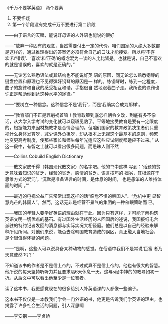 《千万不要学英语》
两个要素

1. 不要怀疑
2. 第一个阶段没有完成千万不要进行第二阶段



——由于语言的天赋，能说好母语的人外语也能说的很好

——“放弃一种固有的观念，当然需要付出一定的代价。咱们国家的人绝大多数都是这样的，通过推理得出的答案还必须符合自己的口味才能接受。所以将‘不喜欢’和‘错误’、‘喜欢’和‘正确’的概念混为一谈的人比比皆是。也就是说，自己不喜欢的就是错误的，喜欢的就是正确的。”

——无论怎么熟悉语法或其结构也不能说好英
语的原因，同无论怎么熟悉钢琴的键盘位置和原理也不见得弹好钢琴的原因是一
样的。练钢琴时，练到一定程度，曲子的旋律和自我的感受相互和谐，手指很自
然地跟着曲子走。我所说的诀窍也许正是帮助你到达这种水平的途径。”

——“要树立一种信念。这种信念不是‘我行’，而是‘我确实会成为那样’。

——“教育部门不正是罪魁祸首嘛！教育政策到底怎样朝令夕改，到底有多不像
话，从大学入学考试的变化就可以窥斑见豹了。平等地接受教育是要有一定限度
的，根据能力来因材施教才是合情合理的。但咱们国家的教育政策决策者们只重
视什么身体发育呀，减少课外负担呀，却从根本上无视这个最基本的原则，频繁
地变更高考制度，使那些家长和师生每年光适应这些应试制度都适应不过来。”
从这一段中，有智之士就可以看出很多问题，而愚昧人则不然

——Collins Cobuild
English Dictionary

——散文家皮千得（韩国现代散文家）的名字吧。他的书中这样
写到：‘话题的贫乏意味着知识的贫乏，经验的贫乏，感情的贫乏。语言技巧的
拙劣，其根源在于思维方式的混沌’。‘沉默是准备语言的时间，是休息的时间，
也是愚笨的人维持体面的时间 。’”

——最近的电视公益广告常常出现这样的话“临危不惧的韩国人”、“危机中更
显智慧光芒的韩国人”。然而，这话无非是经营不景气的集团的一种催眠策略而
已。

——我国的年轻人要学好英语的理由就在于此。因为只有这样，才可能了解构筑
英语文明一切优点的基石。有过国外生活经历的人回国后的述说，我国报纸电台
派驻的特约记者发回的消息都与实际实况大相径庭。他们总是以自己的经验来解
释所见所闻。对他们来说，能否去除韩国教育造成的误区，真正融入当地社会，
是个很值得怀疑的问题。

——“是啊，这些人可以说具备某种动物的感觉。在俗语中我们不是常说‘巨富
者乃天意使然’吗？”



不知道该书的作者是不是信上帝的，不过就算不是信上帝的，他也有很大的智慧。他所说的每天坚持听听力并且要求隔6天休息一天。这与s经中神的的教导如初一折。从后文中可以看出他至少是一位智者。

读了这本书，我更感觉现在的很多给别人补英语课的人都像一些骗子。

这本书不仅仅是一本教我们学会一门外语的书，他更是告诉我们学英语的理由。也揭露了许多社会生活的问题，引人深思啊


——李安钢
——李贞娇